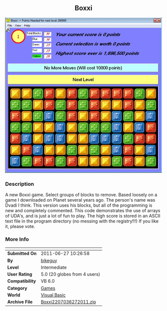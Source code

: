 ﻿<div align="center">

## Boxxi

<img src="PIC2011627133354955.jpg">
</div>

### Description

A new Boxxi game. Select groups of blocks to remove. Based loosely on a game I downloaded on Planet several years ago. The person's name was Dvadi I think. This version uses his blocks, but all of the programming is new and completely commented. This code demonstrates the use of arrays of UDA's, and is just a lot of fun to play. The high score is stored in an ASCII text file in the program directory (no messing with the registry!!!) If you like it, please vote.
 
### More Info
 


<span>             |<span>
---                |---
**Submitted On**   |2011-06-27 10:26:58
**By**             |[bikeguy](https://github.com/Planet-Source-Code/PSCIndex/blob/master/ByAuthor/bikeguy.md)
**Level**          |Intermediate
**User Rating**    |5.0 (20 globes from 4 users)
**Compatibility**  |VB 6\.0
**Category**       |[Games](https://github.com/Planet-Source-Code/PSCIndex/blob/master/ByCategory/games__1-38.md)
**World**          |[Visual Basic](https://github.com/Planet-Source-Code/PSCIndex/blob/master/ByWorld/visual-basic.md)
**Archive File**   |[Boxxi2207036272011\.zip](https://github.com/Planet-Source-Code/bikeguy-boxxi__1-73976/archive/master.zip)








